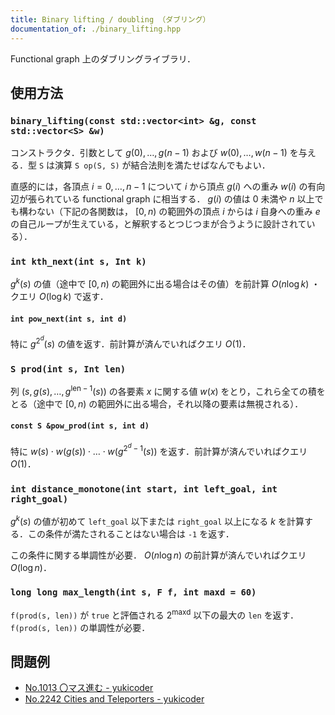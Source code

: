 ```yaml
---
title: Binary lifting / doubling （ダブリング）
documentation_of: ./binary_lifting.hpp
---
```


Functional graph 上のダブリングライブラリ．

## 使用方法

### `binary_lifting(const std::vector<int> &g, const std::vector<S> &w)`

コンストラクタ．引数として $g(0), \ldots, g(n - 1)$ および $w(0), \ldots, w(n - 1)$ を与える．型 `S` は演算 `S op(S, S)` が結合法則を満たせばなんでもよい．

直感的には，各頂点 $i = 0, \ldots, n - 1$ について $i$ から頂点 $g(i)$ への重み $w(i)$ の有向辺が張られている functional graph に相当する． $g(i)$ の値は $0$ 未満や $n$ 以上でも構わない（下記の各関数は， $[0, n)$ の範囲外の頂点 $i$ からは $i$ 自身への重み $e$ の自己ループが生えている，と解釈するとつじつまが合うように設計されている）．

### `int kth_next(int s, Int k)`

$g^k (s)$ の値（途中で $[0, n)$ の範囲外に出る場合はその値）を前計算 $O(n \log k)$ ・クエリ $O(\log k)$ で返す．

#### `int pow_next(int s, int d)`

特に $g^{2^d}(s)$ の値を返す．前計算が済んでいればクエリ $O(1)$．

### `S prod(int s, Int len)`

列 $(s, g(s), \ldots, g^{\mathrm{len} - 1} (s))$ の各要素 $x$ に関する値 $w(x)$ をとり，これら全ての積をとる（途中で $[0, n)$ の範囲外に出る場合，それ以降の要素は無視される）．

#### `const S &pow_prod(int s, int d)`

特に $w(s) \cdot w(g(s)) \cdot \ldots \cdot w(g^{2^d - 1}(s))$ を返す．前計算が済んでいればクエリ $O(1)$．

### `int distance_monotone(int start, int left_goal, int right_goal)`

$g^k (s)$ の値が初めて `left_goal` 以下または `right_goal` 以上になる $k$ を計算する．この条件が満たされることはない場合は `-1` を返す．

この条件に関する単調性が必要． $O(n \log n)$ の前計算が済んでいればクエリ $O(\log n)$．

### `long long max_length(int s, F f, int maxd = 60)`

`f(prod(s, len))` が `true` と評価される $2^{\mathrm{maxd}}$ 以下の最大の `len` を返す． `f(prod(s, len))` の単調性が必要．

## 問題例

- [No.1013 〇マス進む - yukicoder](https://yukicoder.me/problems/no/1013)
- [No.2242 Cities and Teleporters - yukicoder](https://yukicoder.me/problems/no/2242)
